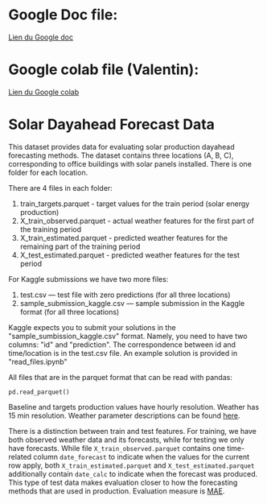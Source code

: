 # Google Doc file:

[Lien du Google doc](https://docs.google.com/document/d/1HqctPEYCdJXFtMEsj8JrUAaVhz6qA8VkSL6zdqUSfrs/edit?usp=sharing)

# Google colab file (Valentin):

[Lien du Google colab](https://colab.research.google.com/drive/11yQYJJiiXjr2ZB4mD-PZoiRMpRZ6ajNQ?usp=sharing)
# Solar Dayahead Forecast Data

This dataset provides data for evaluating solar production dayahead forecasting methods.
The dataset contains three locations (A, B, C), corresponding to office buildings with solar panels installed.
There is one folder for each location.

There are 4 files in each folder:

1. train_targets.parquet - target values for the train period (solar energy production)
2. X_train_observed.parquet - actual weather features for the first part of the training period
2. X_train_estimated.parquet - predicted weather features for the remaining part of the training period
2. X_test_estimated.parquet - predicted weather features for the test period

For Kaggle submissions we have two more files: 
1. test.csv — test file with zero predictions (for all three locations)
2. sample_submission_kaggle.csv — sample submission in the Kaggle format (for all three locations)

Kaggle expects you to submit your solutions in the "sample_sumbission_kaggle.csv" format. Namely, you need to have two columns: "id" and "prediction".
The correspondence between id and time/location is in the test.csv file. An example solution is provided in "read_files.ipynb"

All files that are in the parquet format that can be read with pandas:
```shell
pd.read_parquet()
```

Baseline and targets production values have hourly resolution.
Weather has 15 min resolution.
Weather parameter descriptions can be found [here](https://www.meteomatics.com/en/api/available-parameters/alphabetic-list/).

There is a distinction between train and test features.
For training, we have both observed weather data and its forecasts, while for testing we only have forecasts.
While file `X_train_observed.parquet` contains one time-related column `date_forecast` to indicate when the values for the current row apply,
both `X_train_estimated.parquet` and  `X_test_estimated.parquet` additionally contain `date_calc` to indicate when the forecast was produced.
This type of test data makes evaluation closer to how the forecasting methods that are used in production.
Evaluation measure is [MAE](https://en.wikipedia.org/wiki/Mean_absolute_error).
